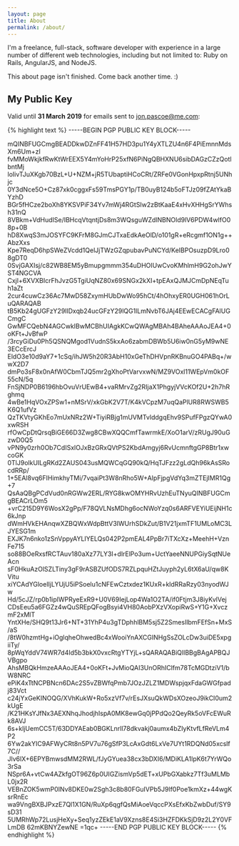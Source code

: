 ```yaml
---
layout: page
title: About
permalink: /about/
---
```


I'm a freelance, full-stack, software developer with experience in a large number of different web technologies, including but not limited to: Ruby on Rails, AngularJS, and NodeJS.

This about page isn't finished. Come back another time. :)

## My Public Key

Valid until **31 March 2019** for emails sent to [jon.pascoe@me.com](jon.pascoe@me.com):

{% highlight text %}
-----BEGIN PGP PUBLIC KEY BLOCK-----

mQINBFUGCmgBEADDkwDZnFF41H57HD3pu1Y4yXTLZU4n6F4PiEmnnMdsXm6Um+zI
fvMMoWkjkfRwKtWrEEX5Y4mYoHrP25xfN6PiNgQBHXNU6sibDAGzCZzQotlbntMj
loIivTJuXKgb70BzL+U+NZM+jR5TUbaptiHCoCRt/ZRFe0VGonHpxpRtnj5UNhjc
0Y3dNce5O+Cz87xk0cggxFs59TmsPGY1p/TB0uyB124b5oFTJz09fZAtYkaBYzhD
BGr5fHCze2boXh8YKSVPiF34Yv7mWj4RGtSIw2zBtKaaE4xHvXHHgSrYWhsh31nQ
8VBkm+VdHudISe/IBHcqVtqntjDs8m3WQsguWZdlNBNOld9lV6PDW4wlfO08p+0B
hD8XwqS3mJOSYFC9KFrM8GJmCJTxaEdkAeOlD/o101gR+eRcgmf1ON1g++AbzXxs
Kpe7ReqD6hpSWeZVcdd1QelJjTWzGZqpubavPuNCYd/KeIBPOsuzpD9Lro08gDT0
0SvjGAXIsj/c82WB8EM5yBmupgmmm354uDHOIUwCvoKMhlmH9G2ohJwYST4NGCVA
Cxjl+6XVXBIcrFhJvzG5TgiUqNZ80x69SNGx2kXI+tpEAxQJMJCmDpNEqTuh1aZt
2cur4cuwCz36Ac7MwD58ZxymHUbDwWo95hCt/4hOhxyER0UGH061hOrLuQARAQAB
tB5Kb24gUGFzY29lIDxqb24ucGFzY29lQG1lLmNvbT6JAj4EEwECACgFAlUGCmgC
GwMFCQebN4AGCwkIBwMCBhUIAgkKCwQWAgMBAh4BAheAAAoJEA4+0oKFt+JvBfwP
/3rcyGiDu0Ph5QSNQMgod1VudnS5kxAo6zabmDBWb5U6iw0nG5yM9wNE3ECcErcJ
EldO3e10d9aY7+1cSq/ihJW5h20R3AbH10xGeThDHVpnRKBnuGO4PABq+/wwX2D7
dmPo3sF8x0nAfW0CbmTJQ5mr2gXhoPtVarvxwN/MZ9VOxl11WEpVm0kOF55cN/5q
FnSjNDP0B6196hbOvuVrUEwB4+vaRMrvZg2RIjaX1PhgyjVVcKOf2U+2h7hRghmq
4wBe1HqVOxZPSw1+nMSrV/xkGbK2V7T/K4kVCpzM7uqQaPlUR8RWSWB5K6Q1ufVz
QzTKVtyGKhEo7mUxNRz2W+TiyiRBjg1mUVMTvlddgqEhv9SPufFPgzQYwA0xwRSH
rfOwCpDtQrsqBiGE66D3Zwg8CBwXQQCmfTawrmkE/XoO1arV/zRUgJ90uGzwD0Q5
vPN9y0zrh0Ob7CdISxlOJxBzGRxQVtPS2KbdAmgyj6RvUcmnftgGP8Btr1xwcoGK
0TlJ9olkUILgRKd2ZAUS043usMQWCqGQ90kQ/HqTJFzz2gLdQh96kAsSRocdRRp/
1+5EAl8vq6FIHimkhyTMi/7vqaiPt3W8nRho5W+AIpFjpgVdYq3mZTEjIMR1Qg+7
QsAaQBgPCdVud0nRGWw2ERL/RYG8kwOMYHRvUzhEuTNyuQINBFUGCmgBEACrLOm5
+vrC215D9Y6WosX2gPp/F78QVLNsMDhg6ocNWoYzq0s6ARFVEYiUEijNH1c6kJnp
dWmHVkEHAnqwXZBQWxWdpBttV3IWUrhSDkZut/B1V21jxmTF1UMLoMC3LJYESG1m
EXJK7n6nko1zSnVppyAYLIYELQs042P2pmEAL4PpBr7iTXcXz+MeehH+VznFe715
so88BOeRxsfRCTAuv180aXz77LY3I+dlrElPo3um+UctYaeeNNUPGiySqtNUeAcn
sF0HkuAzOlSZLTiny3gF9rASBZUfODS7RZLpquHZtJuyph2yL6tX6aU/qw8KVitu
xiYCAdYGloelIjLYUjU5iPSoelu1cNFEwCztxdez1KUxR+kldRRaRzy03nyodWJw
Hd/5cJZ/rp0b1iplWPRyeExR9+U0V69IejLop4Wa1O2TA/if0Ftjm3J8iyKvlVej
CDsEeu5a6FGZz4wQuSREpQFogBsyi4VH80AobPXzVXopiRwS+Y1G+XvczmF2xMlT
YntXHe/SHQ9t13Jr6+NT+31YhP4u3gTDphhlBM5sj5Z2SmesIlbmFEfSn+MxS/aS
/8tW0hzmtHg+iOglqheOhwedBc4xWooiYnAXCGINHgSsZOLcDw3uiDE5xpgiiTy/
8pWqYddV74WR7d4Id5b3bkX0vxcRtgYTYjL+sQARAQABiQIlBBgBAgAPBQJVBgpo
AhsMBQkHmzeAAAoJEA4+0oKFt+JvMioQAI3UnORhIClfm78TcMGDtziV1/bW8NRC
ePiK4xTtNCPBNcn6DAc2S5vZBWfqPmb7JOzJZLZ1MDWspjqxFdaGWGfpadj83Vct
c24jYxGeKINOQG/XVhKukW+Ro5xzVf7v/rEsJXsuQkWDsXOzeoJ9ikCI0um2kUgE
/K21HKsYJfNx3AEXNhqJhodjhIspA0MK8ewGq0jPPdQo2QeyRk5oVFcEWuRk8AVJ
6s+kljUemCC5T/63DDYAEab0BGKLnrll78dkvakj0aumx4bZIyKtvfLfReVLm4P2
6Yw2akYIC9AFWyCRt8n5PV7u76gSfP3LcAxGdt6LxVe7UYt1RDQNd05xcslf7C//
Jlv6lX+6EPYBmwsdMM2RWL/fJyGYuea38cx3bDXI6/MDiKLA1lpK6t7YrWQo3rSa
NSpr6A+vtCw4AZkfgOT96Z6p0UIGZismVp5dET+xUPbGXabkz7Tf3uMLMbL0jx2R
VEBnZOK5wmP0INv8DKE0w2Sgh3c8b80FGuIVPb5J9lf0Poe1kmXz+44wgKsrRnEc
wa9VngBXBJPxzE7Ql1X1GN/RuXp6qgfQsMiAoeVqccPXsEfxKbZwbDuf/SY9sD31
5UMRhWp72LusjHeXy+Seq1yzZEkE1aV9Xzns8E4Si3HZFDKkSjD9z2L2Y0VFLmDB
62mKBNYZewNE
=1qc+
-----END PGP PUBLIC KEY BLOCK-----
{% endhighlight %}

